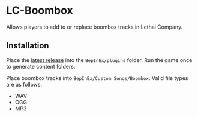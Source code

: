 # LC-Boombox
Allows players to add to or replace boombox tracks in Lethal Company.

## Installation
Place the [latest release](https://github.com/DeadlyKitten/LC-Boombox/releases/latest) into the `BepInEx/plugins` folder. Run the game once to generate content folders.

Place boombox tracks into `BepInEx/Custom Songs/Boombox`. Valid file types are as follows:
- WAV
- OGG
- MP3
